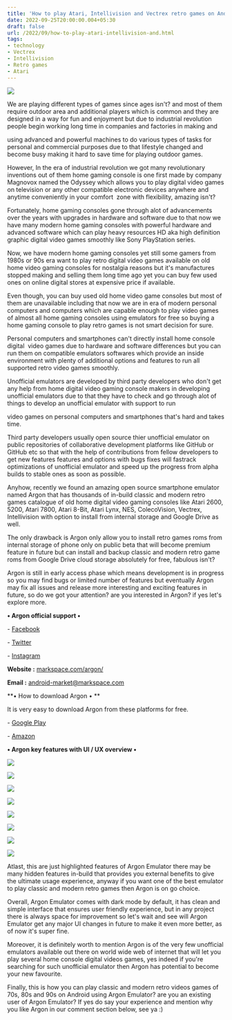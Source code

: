 ```yaml
---
title: 'How to play Atari, Intellivision and Vectrex retro games on Android.'
date: 2022-09-25T20:00:00.004+05:30
draft: false
url: /2022/09/how-to-play-atari-intellivision-and.html
tags: 
- technology
- Vectrex
- Intellivision
- Retro games
- Atari
---
```


 [![](https://lh3.googleusercontent.com/-0hribaYiVR4/YyqxkK2n_gI/AAAAAAAAN8c/oggLg8lSE5YIzhyRcbVFnFv-r2Q7Iq0LgCNcBGAsYHQ/s1600/1663742348828926-0.png)](https://lh3.googleusercontent.com/-0hribaYiVR4/YyqxkK2n_gI/AAAAAAAAN8c/oggLg8lSE5YIzhyRcbVFnFv-r2Q7Iq0LgCNcBGAsYHQ/s1600/1663742348828926-0.png) 

  

We are playing different types of games since ages isn't? and most of them require outdoor area and additional players which is common and they are designed in a way for fun and enjoyment but due to industrial revolution people begin working long time in companies and factories in making and 

using advanced and powerful machines to do various types of tasks for personal and commercial purposes due to that lifestyle changed and become busy making it hard to save time for playing outdoor games.

  

However, In the era of industrial revolution we got many revolutionary inventions out of them home gaming console is one first made by company Magnovox named the Odyssey which allows you to play digital video games on television or any other compatible electronic devices anywhere and anytime conveniently in your comfort  zone with flexibility, amazing isn't?

  

Fortunately, home gaming consoles gone through alot of advancements over the years with upgrades in hardware and software due to that now we have many modern home gaming consoles with powerful hardware and advanced software which can play heavy resources HD aka high definition graphic digital video games smoothly like Sony PlayStation series.

  

Now, we have modern home gaming consoles yet still some gamers from 1980s or 90s era want to play retro digital video games available on old home video gaming consoles for nostalgia reasons but it's manufactures stopped making and selling them long time ago yet you can buy few used ones on online digital stores at expensive price if available.

  

Even though, you can buy used old home video game consoles but most of them are unavailable including that now we are in era of modern personal computers and computers which are capable enough to play video games of almost all home gaming consoles using emulators for free so buying a home gaming console to play retro games is not smart decision for sure.

  

Personal computers and smartphones can't directly install home console digital  video games due to hardware and software differences but you can run them on compatible emulators softwares which provide an inside environment with plenty of additional options and features to run all supported retro video games smoothly.

  

Unofficial emulators are developed by third party developers who don't get any help from home digital video gaming console makers in developing unofficial emulators due to that they have to check and go through alot of things to develop an unofficial emulator with support to run

video games on personal computers and smartphones that's hard and takes time.  

  

Third party developers usually open source thier unofficial emulator on public repositories of collaborative development platforms like GitHub or GitHub etc so that with the help of contributions from fellow developers to get new features features and options with bugs fixes will fastrack optimizations of unofficial emulator and speed up the progress from alpha builds to stable ones as soon as possible.

  

Anyhow, recently we found an amazing open source smartphone emulator named Argon that has thousands of in-build classic and modern retro games catalogue of old home digital video gaming consoles like Atari 2600, 5200, Atari 7800, Atari 8-Bit, Atari Lynx, NES, ColecoVision, Vectrex, Intellivision with option to install from internal storage and Google Drive as well. 

  

The only drawback is Argon only allow you to install retro games roms from internal storage of phone only on public beta that will become premium feature in future but can install and backup classic and modern retro game roms from Google Drive cloud storage absolutely for free, fabulous isn't?  

  

Argon is still in early access phase which means development is in progress so you may find bugs or limited number of features but eventually Argon may fix all issues and release more interesting and exciting features in future, so do we got your attention? are you interested in Argon? if yes let's explore more.

  

**• Argon official support •**

\- [Facebook](https://www.facebook.com/markspaceinc/)

\- [Twitter](https://twitter.com/markspaceinc)

\- [Instagram](https://www.instagram.com/markspaceinc/)

  

**Website :** [markspace.com/argon/](http://markspace.com/argon/)

**Email :** [android-market@markspace.com](mailto:android-market@markspace.com)

**• How to download Argon • **

It is very easy to download Argon from these platforms for free.

  

\- [Google Play](https://play.google.com/store/apps/details?id=com.markspace.retro&hl=en_US&gl=US)

\- [Amazon](http://www.amazon.com/gp/mas/dl/android?p=com.markspace.retro&ref=mas_pm_Argon_(Early_Access))

**• Argon key features with UI / UX overview •**

  

 [![](https://lh3.googleusercontent.com/-a5mk1GW-ByU/YyqxjHEzRYI/AAAAAAAAN8Y/labcrce2-DAtemIPfqzOVewvXQ1aZzUhgCNcBGAsYHQ/s1600/1663742345648296-1.png)](https://lh3.googleusercontent.com/-a5mk1GW-ByU/YyqxjHEzRYI/AAAAAAAAN8Y/labcrce2-DAtemIPfqzOVewvXQ1aZzUhgCNcBGAsYHQ/s1600/1663742345648296-1.png) 

  

 [![](https://lh3.googleusercontent.com/-FJEHLltD2NA/YyqxiIdqVHI/AAAAAAAAN8U/DXkD3WWWqgc3AkOPXcjkVm1Va_sKcdZRgCNcBGAsYHQ/s1600/1663742339149382-2.png)](https://lh3.googleusercontent.com/-FJEHLltD2NA/YyqxiIdqVHI/AAAAAAAAN8U/DXkD3WWWqgc3AkOPXcjkVm1Va_sKcdZRgCNcBGAsYHQ/s1600/1663742339149382-2.png) 

  

 [![](https://lh3.googleusercontent.com/-NcHJgTZu-IY/Yyqxgvp9ciI/AAAAAAAAN8Q/VVlnO_VINNcM1JnDOa36U6Qy2g1tTBnBgCNcBGAsYHQ/s1600/1663742335284961-3.png)](https://lh3.googleusercontent.com/-NcHJgTZu-IY/Yyqxgvp9ciI/AAAAAAAAN8Q/VVlnO_VINNcM1JnDOa36U6Qy2g1tTBnBgCNcBGAsYHQ/s1600/1663742335284961-3.png) 

  

 [![](https://lh3.googleusercontent.com/-KC8r2pi1irM/YyqxfnTZHWI/AAAAAAAAN8M/Tr9UWQVtyE4tRbf1scZTSRIlJuDNx-HnwCNcBGAsYHQ/s1600/1663742329913021-4.png)](https://lh3.googleusercontent.com/-KC8r2pi1irM/YyqxfnTZHWI/AAAAAAAAN8M/Tr9UWQVtyE4tRbf1scZTSRIlJuDNx-HnwCNcBGAsYHQ/s1600/1663742329913021-4.png) 

  

 [![](https://lh3.googleusercontent.com/-c7-qIhfQ3lU/Yyqxef16sMI/AAAAAAAAN8I/VVAWY_g8gkAaroO5tJ-eCevsb618BQ7HQCNcBGAsYHQ/s1600/1663742324478197-5.png)](https://lh3.googleusercontent.com/-c7-qIhfQ3lU/Yyqxef16sMI/AAAAAAAAN8I/VVAWY_g8gkAaroO5tJ-eCevsb618BQ7HQCNcBGAsYHQ/s1600/1663742324478197-5.png) 

  

 [![](https://lh3.googleusercontent.com/-Wry30d_JSZ0/YyqxcwQ-jxI/AAAAAAAAN8E/xkLvMIZ6c1oO_VhQMJ3VcPuRmeL_maGBwCNcBGAsYHQ/s1600/1663742320843912-6.png)](https://lh3.googleusercontent.com/-Wry30d_JSZ0/YyqxcwQ-jxI/AAAAAAAAN8E/xkLvMIZ6c1oO_VhQMJ3VcPuRmeL_maGBwCNcBGAsYHQ/s1600/1663742320843912-6.png) 

  

 [![](https://lh3.googleusercontent.com/-6-jAn7ykAtQ/YyqxcIwmyQI/AAAAAAAAN8A/-yBLd-Tn0qc0n3ly3zMarhhfo5JImMnqwCNcBGAsYHQ/s1600/1663742313917233-7.png)](https://lh3.googleusercontent.com/-6-jAn7ykAtQ/YyqxcIwmyQI/AAAAAAAAN8A/-yBLd-Tn0qc0n3ly3zMarhhfo5JImMnqwCNcBGAsYHQ/s1600/1663742313917233-7.png) 

  

 [![](https://lh3.googleusercontent.com/-pNmKi4fVXH0/YyqxaYapqvI/AAAAAAAAN78/o3oq3c7zyGkEys109LiPUeVO2D_V05FnwCNcBGAsYHQ/s1600/1663742305027194-8.png)](https://lh3.googleusercontent.com/-pNmKi4fVXH0/YyqxaYapqvI/AAAAAAAAN78/o3oq3c7zyGkEys109LiPUeVO2D_V05FnwCNcBGAsYHQ/s1600/1663742305027194-8.png) 

  

  

Atlast, this are just highlighted features of Argon Emulator there may be many hidden features in-build that provides you external benefits to give the ultimate usage experience, anyway if you want one of the best emulator to play classic and modern retro games then Argon is on go choice.

  

Overall, Argon Emulator comes with dark mode by default, it has clean and simple interface that ensures user friendly experience, but in any project there is always space for improvement so let's wait and see will Argon Emulator get any major UI changes in future to make it even more better, as of now it's super fine.

  

Moreover, it is definitely worth to mention Argon is of the very few unofficial emulators available out there on world wide web of internet that will let you play several home console digital videos games, yes indeed if you're searching for such unofficial emulator then Argon has potential to become your new favourite.

  

Finally, this is how you can play classic and modern retro videos games of 70s, 80s and 90s on Android using Argon Emulator? are you an existing user of Argon Emulator? If yes do say your experience and mention why you like Argon in our comment section below, see ya :)